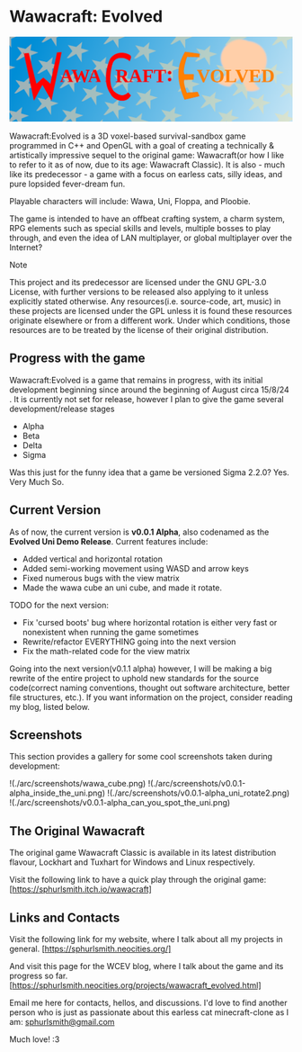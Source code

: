 # Wawacraft: Evolved

![The Wawacraft:Evolved Logo!](./tex/art/wawacraft_logo_complete.png)

Wawacraft:Evolved is a 3D voxel-based survival-sandbox game programmed in C++ and 
OpenGL with a goal of creating a technically & artistically impressive sequel to 
the original game: Wawacraft(or how I like to refer to it as of now, due to its 
age: Wawacraft Classic). It is also - much like its predecessor - a game with a focus 
on earless cats, silly ideas, and pure lopsided fever-dream fun.

Playable characters will include: Wawa, Uni, Floppa, and Ploobie.

The game is intended to have an offbeat crafting system, a charm system, RPG elements 
such as special skills and levels, multiple bosses to play through, and even the idea 
of LAN multiplayer, or global multiplayer over the Internet?

> [!NOTE]
> This project and its predecessor are licensed under the GNU GPL-3.0 License, with further 
> versions to be released also applying to it unless explicitly stated otherwise.
> Any resources(i.e. source-code, art, music) in these projects are licensed under the GPL
> unless it is found these resources originate elsewhere or from a different work. Under which
> conditions, those resources are to be treated by the license of their original distribution.

## Progress with the game

Wawacraft:Evolved is a game that remains in progress, with its initial development 
beginning since around the beginning of August circa 15/8/24 . It is currently not 
set for release, however I plan to give the game several development/release stages

* Alpha 
* Beta
* Delta
* Sigma

Was this just for the funny idea that a game be versioned Sigma 2.2.0? Yes. Very Much So.

## Current Version

As of now, the current version is **v0.0.1 Alpha**, also codenamed as the **Evolved Uni Demo
Release**. Current features include:  

* Added vertical and horizontal rotation
* Added semi-working movement using WASD and arrow keys
* Fixed numerous bugs with the view matrix
* Made the wawa cube an uni cube, and made it rotate.

TODO for the next version:

* Fix 'cursed boots' bug where horizontal rotation is either very fast or nonexistent
  when running the game sometimes
* Rewrite/refactor EVERYTHING going into the next version
* Fix the math-related code for the view matrix

Going into the next version(v0.1.1 alpha) however, I will be making a big rewrite of the
entire project to uphold new standards for the source code(correct naming conventions,
thought out software architecture, better file structures, etc.). If you want information
on the project, consider reading my blog, listed below.

## Screenshots

This section provides a gallery for some cool screenshots taken during development:

!(./arc/screenshots/wawa_cube.png)
!(./arc/screenshots/v0.0.1-alpha_inside_the_uni.png)
!(./arc/screenshots/v0.0.1-alpha_uni_rotate2.png)
!(./arc/screenshots/v0.0.1-alpha_can_you_spot_the_uni.png)

## The Original Wawacraft

The original game Wawacraft Classic is available in its latest distribution flavour, 
Lockhart and Tuxhart for Windows and Linux respectively.

Visit the following link to have a quick play through the original game:
[https://sphurlsmith.itch.io/wawacraft]

## Links and Contacts

Visit the following link for my website, where I talk about all my projects in general.
[https://sphurlsmith.neocities.org/]

And visit this page for the WCEV blog, where I talk about the game and its progress so far. 
[https://sphurlsmith.neocities.org/projects/wawacraft_evolved.html]

Email me here for contacts, hellos, and discussions. I'd love to find another person 
who is just as passionate about this earless cat minecraft-clone as I am:
<sphurlsmith@gmail.com>

Much love! :3
